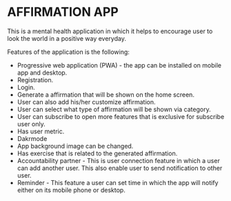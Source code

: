 <h1>AFFIRMATION APP</h1>

<p>This is a mental health application in which it helps to encourage user to look the world in a positive way everyday.</p>
<p>Features of the application is the following:</p>
<ul>
    <li>Progressive web application (PWA) - the app can be installed on mobile app and desktop.</li>
    <li>Registration.</li>
    <li>Login.</li>
    <li>Generate a affirmation that will be shown on the home screen.</li>
    <li>User can also add his/her customize affirmation.</li>
    <li>User can select what type of affirmation will be shown via category.</li>
    <li>User can subscribe to open more features that is exclusive for subscribe user only.</li>
    <li>Has user metric.</li>
    <li>Dakrmode</li>
    <li>App background image can be changed.</li>
    <li>Has exercise that is related to the generated affirmation.</li>
    <li>Accountability partner - This is user connection feature in which a user can add another user. This also enable user to send notification to other user.</li>
    <li>Reminder - This feature a user can set time in which the app will notify either on its mobile phone or desktop.</li>
</ul>
